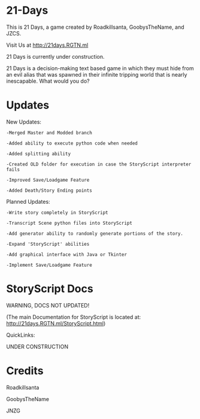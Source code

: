 # 21-Days
This is 21 Days, a game created by Roadkillsanta, GoobysTheName, and JZCS.

Visit Us at http://21days.RGTN.ml

21 Days is currently under construction.

21 Days is a decision-making text based game in which they must hide from an evil alias that was spawned in their infinite tripping world that is nearly inescapable. What would you do?

# Updates
New Updates:

	-Merged Master and Modded branch

	-Added ability to execute python code when needed

	-Added splitting ability

	-Created OLD folder for execution in case the StoryScript interpreter fails
	
	-Improved Save/Loadgame Feature
 	
	-Added Death/Story Ending points
	
Planned Updates:

	-Write story completely in StoryScript
	
	-Transcript Scene python files into StoryScript
	
	-Add generator ability to randomly generate portions of the story.

	-Expand 'StoryScript' abilities
	
	-Add graphical interface with Java or Tkinter
	
	-Implement Save/Loadgame Feature

# StoryScript Docs

WARNING, DOCS NOT UPDATED!

(The main Documentation for StoryScript is located at: http://21days.RGTN.ml/StoryScript.html)

QuickLinks:

UNDER CONSTRUCTION

# Credits
Roadkillsanta

GoobysTheName

JNZG
